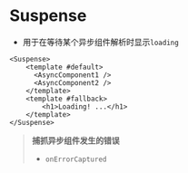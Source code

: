 # Suspense

- 用于在等待某个异步组件解析时显示`loading`

```vue
<Suspense>
    <template #default>
      <AsyncComponent1 />
      <AsyncComponent2 />	
    </template>
    <template #fallback>
    	<h1>Loading! ...</h1>
    </template>
</Suspense>
```

> **捕抓异步组件发生的错误**
>
> - `onErrorCaptured`